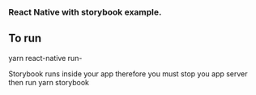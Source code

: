 ### React Native with storybook example.

## To run

yarn 
react-native run-<your platform>


Storybook runs inside your app therefore you must stop you app server then run
yarn storybook

